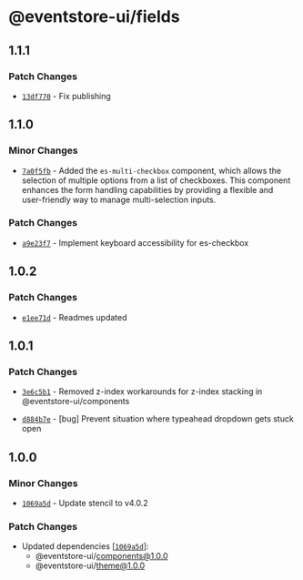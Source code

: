 # @eventstore-ui/fields

## 1.1.1

### Patch Changes

-   [`13df770`](https://github.com/EventStore/Design-System/commit/13df7704117fdc1fc483bd2d3c05925e6229b061) - Fix publishing

## 1.1.0

### Minor Changes

-   [`7a0f5fb`](https://github.com/EventStore/Design-System/commit/7a0f5fb32350675d22f7970e7e1c117be05cb8e7) - Added the `es-multi-checkbox` component, which allows the selection of multiple options from a list of checkboxes. This component enhances the form handling capabilities by providing a flexible and user-friendly way to manage multi-selection inputs.

### Patch Changes

-   [`a9e23f7`](https://github.com/EventStore/Design-System/commit/a9e23f7f7b59091deb159a44757249899235ae6a) - Implement keyboard accessibility for es-checkbox

## 1.0.2

### Patch Changes

-   [`e1ee71d`](https://github.com/EventStore/Design-System/commit/e1ee71dcc4f3c6769d20ef247f5cb1f6d4d470f8) - Readmes updated

## 1.0.1

### Patch Changes

-   [`3e6c5b1`](https://github.com/EventStore/Design-System/commit/3e6c5b171bf3e1319ee1a5871a42d92483ff3eec) - Removed z-index workarounds for z-index stacking in @eventstore-ui/components

-   [`d884b7e`](https://github.com/EventStore/Design-System/commit/d884b7e2686bd3b6a44fee6310b92d2b1b4ca0a6) - [bug] Prevent situation where typeahead dropdown gets stuck open

## 1.0.0

### Minor Changes

-   [`1069a5d`](https://github.com/EventStore/Design-System/commit/1069a5d3af7986c56fd616049402315a59bc438c) - Update stencil to v4.0.2

### Patch Changes

-   Updated dependencies [[`1069a5d`](https://github.com/EventStore/Design-System/commit/1069a5d3af7986c56fd616049402315a59bc438c)]:
    -   @eventstore-ui/components@1.0.0
    -   @eventstore-ui/theme@1.0.0

